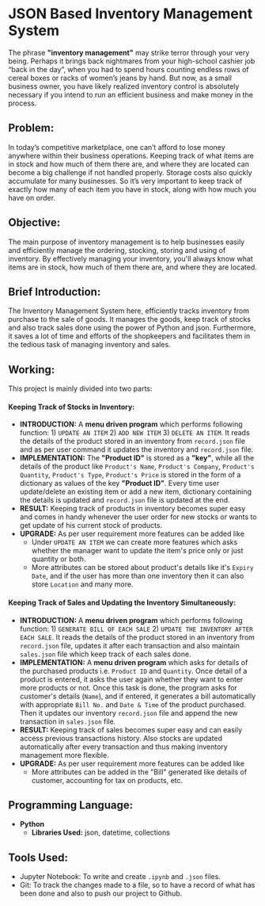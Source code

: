 # JSON Based Inventory Management System

The phrase **"inventory management"** may strike terror through your very being. Perhaps it brings back nightmares from your high-school cashier job “back in the day”, when you had to spend hours counting endless rows of cereal boxes or racks of women’s jeans by hand. But now, as a small business owner, you have likely realized inventory control is absolutely necessary if you intend to run an efficient business and make money in the process.

## Problem:
In today’s competitive marketplace, one can’t afford to lose money anywhere within their business operations. Keeping track of what items are in stock and how much of them there are, and where they are located can become a big challenge if not handled properly. Storage costs also quickly accumulate for many businesses. So it’s very important to keep track of exactly how many of each item you have in stock, along with how much you have on order.

## Objective:
The main purpose of inventory management is to help businesses easily and efficiently manage the ordering, stocking, storing and using of inventory. By effectively managing your inventory, you'll always know what items are in stock, how much of them there are, and where they are located.

## Brief Introduction:
The Inventory Management System here, efficiently tracks inventory from purchase to the sale of goods. It manages the goods, keep track of stocks and also track sales done using the power of Python and json. Furthermore, it saves a lot of time and efforts of the shopkeepers and facilitates them in the tedious task of managing inventory and sales.

## Working:
This project is mainly divided into two parts:

#### Keeping Track of Stocks in Inventory: 
- **INTRODUCTION:** A **menu driven program** which performs following function: 1) `UPDATE AN ITEM`  2) `ADD NEW ITEM`  3) `DELETE AN ITEM`. It reads the details of the product stored in an inventory from `record.json` file and as per user command it updates the inventory and `record.json` file.
- **IMPLEMENTATION:** The **"Product ID"** is stored as a **"key"**, while all the details of the product like `Product's Name`, `Product's Company`, `Product's Quantity`, `Product's Type`, `Product's Price` is stored in the form of a dictionary as values of the key **"Product ID"**. Every time user update/delete an existing item or add a new item, dictionary containing the details is updated and `record.json` file is updated at the end.
- **RESULT:** Keeping track of products in inventory becomes super easy and comes in handy whenever the user order for new stocks or wants to get update of his current stock of products.
- **UPGRADE:** As per user requirement more features can be added like 
  - Under `UPDATE AN ITEM` we can create more features which asks whether the manager want to update the item's price only or just quantity or both.
  - More attributes can be stored about product's details like it's `Expiry Date`, and if the user has more than one inventory then it can also store `Location` and many more.

#### Keeping Track of Sales and Updating the Inventory Simultaneously: 
- **INTRODUCTION:** A **menu driven program** which performs following function: 1) `GENERATE BILL OF EACH SALE`  2) `UPDATE THE INVENTORY AFTER EACH SALE`. It reads the details of the product stored in an inventory from `record.json` file, updates it after each transaction and also maintain `sales.json` file which keep track of each sales done. 
- **IMPLEMENTATION:** A **menu driven program** which asks for details of the purchased products i.e. `Product ID` and `Quantity`. Once detail of a product is entered, it asks the user again whether they want to enter more products or not. Once this task is done, the program asks for customer's details (`Name`), and if entered, it generates a bill automatically with appropriate `Bill No.` and `Date & Time` of the product purchased. Then it updates our inventory `record.json` file and append the new transaction in `sales.json` file.
- **RESULT:** Keeping track of sales becomes super easy and can easily access previous transactions history. Also stocks are updated automatically after every transaction and thus making inventory management more flexible.
- **UPGRADE:** As per user requirement more features can be added like 
  - More attributes can be added in the "Bill" generated like details of customer, accounting for tax on products, etc.

## Programming Language:
- **Python** 
  - **Libraries Used:** json, datetime, collections
 
## Tools Used:
- Jupyter Notebook: To write and create `.ipynb` and `.json` files.
- Git: To track the changes made to a file, so to have a record of what has been done and also to push our project to Github.

